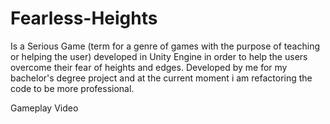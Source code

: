 # Fearless-Heights
Is a Serious Game (term for a genre of games with the purpose of teaching or helping the user) developed in Unity Engine in order to help the users overcome their fear of heights and edges.
Developed by me for my bachelor's degree project and at the current moment i am refactoring the code to be more professional.

Gameplay Video 
